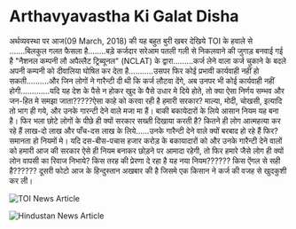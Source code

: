 # Arthavyavastha Ki Galat Disha

अर्थव्यवस्था पर आज(09 March, 2018) की यह बहुत बुरी खबर देखिये
TOI के हवाले से .......बिलकुल गलत फैसला है........बड़े कर्जदार सरेआम पतली गली से निकलवाने की जुगाड़ बनवाई गई है "नैशनल कम्पनी लौ अपैल्लैट ट्रिब्यूनल" (NCLAT) के द्वारा.........कर्ज लेने वाला कर्ज चुकाने के बदले अपनी कम्पनी को दीवालिया घोषित कर देता है...........उसपर फिर कोई प्रभावी कार्यवाही नहीं हो सकती..........और जिन लोगों ने गारैन्टी दी थी कि कर्ज लौटवा देंगे, अब उनपर भी कोई कार्यवाही नहीं होगी.............यदि यह देश के पैसे न होकर खुद के पैसे उधार मे दिये होते, तो क्या ऐसा निर्णय सम्भव और जन-हित मे समझा जाता?????ऐसा काहे को करवा रही है हमारी सरकार? माल्या, मोदी, चोखसी, इत्यादि तो भाग ही गये, और उनके गारन्टी देने वाले मजा मा हैं। बाकी बकायेदारों के लिये आसान नियम यह बना है। फिर भला छोटे लोगों के पीछे ही क्यों सरकार सख्ती दिखाया करती है? कितने ही लोग आत्महत्या कर रहे हैं लाख-दो लाख और पाँच-दस लाख के लिये......उनके गारैन्टी देने वाले क्यों बरबाद हो रहे हैं फिर? समानता हो नियमों मे। यदि दस-बीस-पचास हजार करोड़ के बकायादारों को और उनके गारैन्टी देने वालों को हमारी आज की सरकार ऐसे ही नियम बनाकर छोड़ने पर आमादा रहेगी, तो फिर हमारे जैसे लोग ही क्यों लोन वापसी का रिवाज निभाये? किस तरह की प्रेरणा दे रहा है यह नया नियम?????? किस ऐंगल से सही है?????? दूसरी फोटो आज के हिन्दुस्तान अखबार की है जिसमे एक किसान ने कर्ज की वजह से खुदकुशी कर ली।

![TOI News Article](https://drrajeshchauhan.github.io/online-diaries/media/images/Arthavyavastha-TOI.jpg)

![Hindustan News Article](https://drrajeshchauhan.github.io/online-diaries/media/images/Arthavyavastha-Hindustan.jpg)
